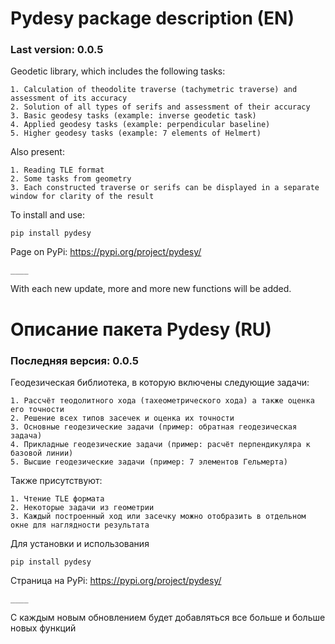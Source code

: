 # Pydesy package description (EN)
### Last version: 0.0.5
Geodetic library, which includes the following tasks:
```
1. Calculation of theodolite traverse (tachymetric traverse) and assessment of its accuracy 
2. Solution of all types of serifs and assessment of their accuracy
3. Basic geodesy tasks (example: inverse geodetic task)
4. Applied geodesy tasks (example: perpendicular baseline)
5. Higher geodesy tasks (example: 7 elements of Helmert)
```
Also present:
```
1. Reading TLE format
2. Some tasks from geometry
3. Each constructed traverse or serifs can be displayed in a separate window for clarity of the result 
```
To install and use:
```
pip install pydesy
```
Page on PyPi: https://pypi.org/project/pydesy/
```
____
```
With each new update, more and more new functions will be added.

# Описание пакета Pydesy (RU)
### Последняя версия: 0.0.5
Геодезическая библиотека, в которую включены следующие задачи:
```
1. Рассчёт теодолитного хода (тахеометрического хода) а также оценка его точности
2. Решение всех типов засечек и оценка их точности
3. Основные геодезические задачи (пример: обратная геодезическая задача)
4. Прикладные геодезические задачи (пример: расчёт перпендикуляра к базовой линии)
5. Высшие геодезические задачи (пример: 7 элементов Гельмерта)
```
Также присутствуют:
```
1. Чтение TLE формата 
2. Некоторые задачи из геометрии
3. Каждый построенный ход или засечку можно отобразить в отдельном окне для наглядности результата
```
Для установки и использования
```
pip install pydesy
```
Страница на PyPi: https://pypi.org/project/pydesy/
```
____
```
С каждым новым обновлением будет добавляться все больше и больше новых функций
